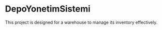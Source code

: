 # DepoYonetimSistemi
 This project is designed for a warehouse to manage its inventory effectively.
